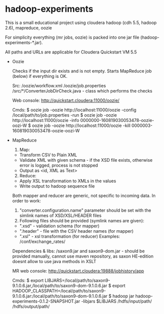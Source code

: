 # hadoop-experiments

This is a small educational project using cloudera hadoop (cdh 5.5, hadoop 2.6), mapreduce, oozie

For simplicity everything (mr jobs, oozie) is packed into one jar file (hadoop-experiments-*.jar).

All paths and URLs are applicable for Cloudera Quickstart VM 5.5

- Oozie

  Checks if the input dir exists and is not empty. Starts MapReduce job (below) if everything is OK.

  Src:
  /oozie/workflow.xml
  /oozie/job.properties
  /src/*/ConverterJobDirCheck.java - class which performs the checks

  Web console: http://quickstart.cloudera:11000/oozie/

  Cmds:
  $ oozie job -oozie http://localhost:11000/oozie -config /local/path/to/job.properties -run
  $ oozie job -oozie http://localhost:11000/oozie -info 0000000-160819030053478-oozie-oozi-W
  $ oozie job -oozie http://localhost:11000/oozie -kill 0000003-160819030053478-oozie-oozi-W

- MapReduce

  1. Map:
    - Transform CSV to Plain XML 
    - Validate XML with given schema - if the XSD file exists, otherwise error is logged, process is not stopped
    - Output as <id, XML as Text>

  2. Reduce:
    - Apply XSL transformation to XMLs in the values
    - Write output to hadoop sequence file
  
  Both mapper and reducer are generic, not specific to incoming data. In order to work:
  1. "converter.configuration.name" parameter should be set with the simlink names of XSD/XSL/HEADER files
  2. Following files should be provided (symlink names are given):
   - "<conf name>.xsd" - validation schema (for mapper)
   - "<conf name>.header" - file with the CSV header names (for mapper)
   - "<conf name>.xsl" - xsl transformation (for reducer)
   Examples: /conf/exchange_rates/
   
  Dependencies & libs:
  /saxon9.jar and saxon9-dom.jar - should be provided manually, cannot use maven repository, as saxon HE-edition doesnt allow to use java methods in XSLT

  MR web console: http://quickstart.cloudera:19888/jobhistory/app
  
  Cmds:
  $ export LIBJARS=/local/path/to/saxon9-9.1.0.6.jar,/local/path/to/saxon9-dom-9.1.0.6.jar
  $ export HADOOP_CLASSPATH=/local/path/to/saxon9-9.1.0.6.jar:/local/path/to/saxon9-dom-9.1.0.6.jar
  $ hadoop jar hadoop-experiments-0.1.2-SNAPSHOT.jar -libjars $LIBJARS  /hdfs/input/path/ /hdfs/output/path/

